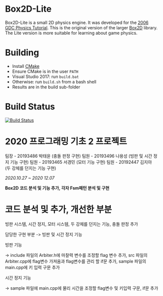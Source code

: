 # Box2D-Lite
Box2D-Lite is a small 2D physics engine. It was developed for the [2006 GDC Physics Tutorial](docs/GDC2006_Catto_Erin_PhysicsTutorial.pdf). This is the original version of the larger [Box2D](https://box2d.org) library. The Lite version is more suitable for learning about game physics.

# Building
- Install [CMake](https://cmake.org/)
- Ensure CMake is in the user `PATH`
- Visual Studio 2017: run `build.bat`
- Otherwise: run `build.sh` from a bash shell
- Results are in the build sub-folder

# Build Status
[![Build Status](https://travis-ci.org/erincatto/box2d-lite.svg?branch=master)](https://travis-ci.org/erincatto/box2d-lite)

# 2020 프로그래밍 기초 2 프로젝트

팀장 - 20193486 박태윤 (충돌 판정 구현)
팀원 - 20193496 나용성 (빙판 및 시간 정지 기능 구현)
팀원 - 20193465 서경민 (모터 기능 구현)
팀원 - 20192447 김지아 (두 강체를 던지는 기능 구현)

_2020.10.27 ~ 2020 12.07_

__Box2D 코드 분석 및 기능 추가, 각자 Fsm패턴 분석 및 구현__


# 코드 분석 및 추가, 개선한 부분

빙판 시스템, 시간 정지, 모터 시스템, 두 강체를 던지는 기능, 충돌 판정 추가


담당한 구현 부분 -> 빙판 및 시간 정지 기능

빙판 기능 

-> include 파일의 Arbiter.h에 마찰력 변수를 조정할 flag 변수 추가,  src 파일의 Arbiter.cpp에 flag변수 가져옴과 flag변수를 관리 할 if문 추가,  sample  파일의 main.cpp에 키 입력 구문 추가

시간 정지 기능 

-> sample 파일에 main.cpp에 물리 시간을 조정할 flag변수 및 키입력 구문, if문 추가
